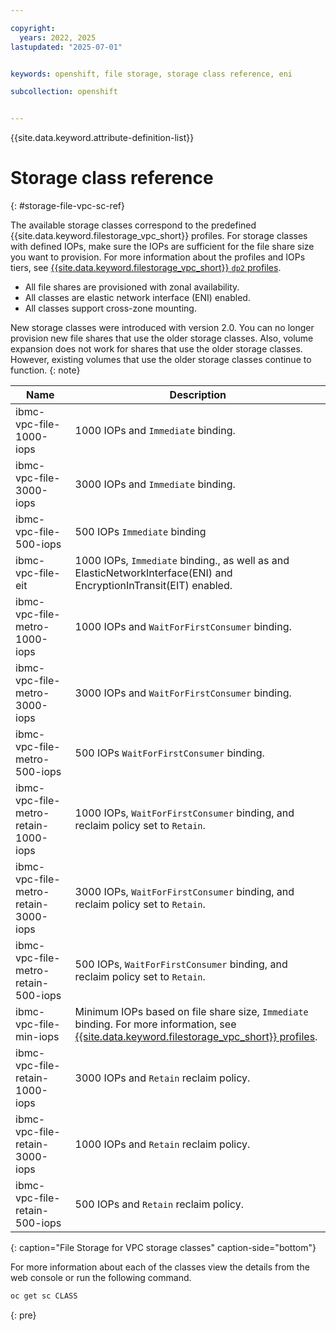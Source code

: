 ```yaml
---

copyright: 
  years: 2022, 2025
lastupdated: "2025-07-01"


keywords: openshift, file storage, storage class reference, eni

subcollection: openshift


---
```


{{site.data.keyword.attribute-definition-list}}


# Storage class reference
{: #storage-file-vpc-sc-ref}

The available storage classes correspond to the predefined {{site.data.keyword.filestorage_vpc_short}} profiles. For storage classes with defined IOPs, make sure the IOPs are sufficient for the file share size you want to provision. For more information about the profiles and IOPs tiers, see [{{site.data.keyword.filestorage_vpc_short}} `dp2` profiles](/docs/vpc?topic=vpc-file-storage-profiles&interface=ui#dp2-profile).

- All file shares are provisioned with zonal availability.
- All classes are elastic network interface (ENI) enabled.
- All classes support cross-zone mounting.

New storage classes were introduced with version 2.0. You can no longer provision new file shares that use the older storage classes. Also, volume expansion does not work for shares that use the older storage classes. However, existing volumes that use the older storage classes continue to function.
{: note}


| Name | Description |
| --- | --- |
| ibmc-vpc-file-1000-iops | 1000 IOPs and `Immediate` binding. |
| ibmc-vpc-file-3000-iops | 3000 IOPs and `Immediate` binding. |
| ibmc-vpc-file-500-iops | 500 IOPs `Immediate` binding |
| ibmc-vpc-file-eit | 1000 IOPs, `Immediate` binding., as well as and ElasticNetworkInterface(ENI) and EncryptionInTransit(EIT) enabled. |
| ibmc-vpc-file-metro-1000-iops | 1000 IOPs and `WaitForFirstConsumer` binding. |
| ibmc-vpc-file-metro-3000-iops | 3000 IOPs and `WaitForFirstConsumer` binding. |
| ibmc-vpc-file-metro-500-iops | 500 IOPs `WaitForFirstConsumer` binding. |
| ibmc-vpc-file-metro-retain-1000-iops | 1000 IOPs, `WaitForFirstConsumer` binding, and reclaim policy set to `Retain`. |
| ibmc-vpc-file-metro-retain-3000-iops | 3000 IOPs, `WaitForFirstConsumer` binding, and reclaim policy set to `Retain`. |
| ibmc-vpc-file-metro-retain-500-iops | 500 IOPs, `WaitForFirstConsumer` binding, and reclaim policy set to `Retain`. |
| ibmc-vpc-file-min-iops | Minimum IOPs based on file share size, `Immediate` binding. For more information, see [{{site.data.keyword.filestorage_vpc_short}} profiles](/docs/vpc?topic=vpc-file-storage-profiles&interface=ui#dp2-profile). |
| ibmc-vpc-file-retain-1000-iops | 3000 IOPs and `Retain` reclaim policy. |
| ibmc-vpc-file-retain-3000-iops | 1000 IOPs and `Retain` reclaim policy. |
| ibmc-vpc-file-retain-500-iops | 500 IOPs and `Retain` reclaim policy. |
{: caption="File Storage for VPC storage classes" caption-side="bottom"}

For more information about each of the classes view the details from the web console or run the following command.

```sh
oc get sc CLASS
```
{: pre}

